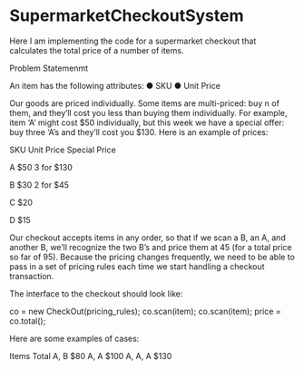 # SupermarketCheckoutSystem
Here I am implementing the code for a supermarket checkout that calculates the total price of a number of items.


Problem Statemenmt 

An item has the following attributes:
● SKU
● Unit Price

Our goods are priced individually. Some items are multi-priced: buy n of them, and they’ll cost
you less than buying them individually. For example, item ‘A’ might cost $50 individually, but this
week we have a special offer: buy three ‘A’s and they’ll cost you $130.
Here is an example of prices:


SKU Unit Price Special Price

A $50 3 for $130

B $30 2 for $45

C $20

D $15


Our checkout accepts items in any order, so that if we scan a B, an A, and another B, we’ll
recognize the two B’s and price them at 45 (for a total price so far of 95). Because the pricing
changes frequently, we need to be able to pass in a set of pricing rules each time we start
handling a checkout transaction.

The interface to the checkout should look like:

co = new CheckOut(pricing_rules);
co.scan(item);
co.scan(item);
price = co.total();

Here are some examples of cases:

Items Total
A, B $80
A, A $100
A, A, A $130

